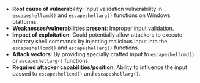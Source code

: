 - **Root cause of vulnerability**: Input validation vulnerability in `escapeshellcmd()` and `escapeshellarg()` functions on Windows platforms.
- **Weaknesses/vulnerabilities present**: Improper input validation.
- **Impact of exploitation**: Could potentially allow attackers to execute arbitrary shell commands by injecting malicious input into the `escapeshellcmd()` and `escapeshellarg()` functions.
- **Attack vectors**:  By providing specially crafted input to `escapeshellcmd()` or `escapeshellarg()` functions.
- **Required attacker capabilities/position**: Ability to influence the input passed to `escapeshellcmd()` and `escapeshellarg()`.